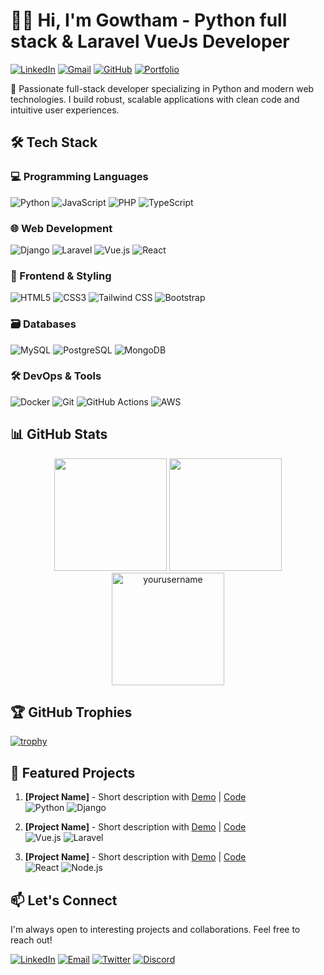 # 👨‍💻 Hi, I'm Gowtham - Python full stack & Laravel VueJs Developer

[![LinkedIn](https://img.shields.io/badge/LinkedIn-Connect%20with%20me-blue?style=for-the-badge&logo=linkedin&logoColor=white)](https://www.linkedin.com/in/gowthamguna)
[![Gmail](https://img.shields.io/badge/Gmail-Email%20me-red?style=for-the-badge&logo=gmail&logoColor=white)](mailto:gowthamguna46@gmail.com)
[![GitHub](https://img.shields.io/badge/GitHub-Follow%20me-black?style=for-the-badge&logo=github&logoColor=white)](https://github.com/yourusername)
[![Portfolio](https://img.shields.io/badge/Portfolio-Visit%20my%20portfolio-green?style=for-the-badge&logo=google-chrome&logoColor=white)](https://yourportfolio.com)

🚀 Passionate full-stack developer specializing in Python and modern web technologies. I build robust, scalable applications with clean code and intuitive user experiences.

## 🛠 Tech Stack

### 💻 Programming Languages
![Python](https://img.shields.io/badge/Python-Expert-3776AB?style=flat-square&logo=python&logoColor=white)
![JavaScript](https://img.shields.io/badge/JavaScript-Advanced-F7DF1E?style=flat-square&logo=javascript&logoColor=black)
![PHP](https://img.shields.io/badge/PHP-Intermediate-777BB4?style=flat-square&logo=php&logoColor=white)
![TypeScript](https://img.shields.io/badge/TypeScript-Learning-3178C6?style=flat-square&logo=typescript&logoColor=white)

### 🌐 Web Development
![Django](https://img.shields.io/badge/Django-Expert-092E20?style=flat-square&logo=django&logoColor=white)
![Laravel](https://img.shields.io/badge/Laravel-Intermediate-FF2D20?style=flat-square&logo=laravel&logoColor=white)
![Vue.js](https://img.shields.io/badge/Vue.js-Advanced-4FC08D?style=flat-square&logo=vuedotjs&logoColor=white)
![React](https://img.shields.io/badge/React-Learning-61DAFB?style=flat-square&logo=react&logoColor=black)

### 🎨 Frontend & Styling
![HTML5](https://img.shields.io/badge/HTML5-Expert-E34F26?style=flat-square&logo=html5&logoColor=white)
![CSS3](https://img.shields.io/badge/CSS3-Advanced-1572B6?style=flat-square&logo=css3&logoColor=white)
![Tailwind CSS](https://img.shields.io/badge/Tailwind-Advanced-06B6D4?style=flat-square&logo=tailwindcss&logoColor=white)
![Bootstrap](https://img.shields.io/badge/Bootstrap-Intermediate-7952B3?style=flat-square&logo=bootstrap&logoColor=white)

### 🗃 Databases
![MySQL](https://img.shields.io/badge/MySQL-Advanced-4479A1?style=flat-square&logo=mysql&logoColor=white)
![PostgreSQL](https://img.shields.io/badge/PostgreSQL-Intermediate-4169E1?style=flat-square&logo=postgresql&logoColor=white)
![MongoDB](https://img.shields.io/badge/MongoDB-Learning-47A248?style=flat-square&logo=mongodb&logoColor=white)

### 🛠 DevOps & Tools
![Docker](https://img.shields.io/badge/Docker-Intermediate-2496ED?style=flat-square&logo=docker&logoColor=white)
![Git](https://img.shields.io/badge/Git-Expert-F05032?style=flat-square&logo=git&logoColor=white)
![GitHub Actions](https://img.shields.io/badge/GitHub_Actions-Intermediate-2088FF?style=flat-square&logo=github-actions&logoColor=white)
![AWS](https://img.shields.io/badge/AWS-Learning-232F3E?style=flat-square&logo=amazon-aws&logoColor=white)

## 📊 GitHub Stats

<div align="center">
  <img height="180em" src="https://github-readme-stats.vercel.app/api?username=yourusername&show_icons=true&theme=radical&include_all_commits=true&count_private=true"/>
  <img height="180em" src="https://github-readme-stats.vercel.app/api/top-langs/?username=yourusername&layout=compact&langs_count=8&theme=radical"/>
  <img height="180em" src="https://streak-stats.demolab.com/?user=yourusername&theme=radical" alt="yourusername" />
</div>

## 🏆 GitHub Trophies
[![trophy](https://github-profile-trophy.vercel.app/?username=yourusername&theme=onedark&row=1&column=7)](https://github.com/ryo-ma/github-profile-trophy)

## 📌 Featured Projects

1. **[Project Name]** - Short description with [Demo](link) | [Code](link)  
   ![Python](https://img.shields.io/badge/-Python-3776AB?logo=python&logoColor=white) ![Django](https://img.shields.io/badge/-Django-092E20?logo=django&logoColor=white)

2. **[Project Name]** - Short description with [Demo](link) | [Code](link)  
   ![Vue.js](https://img.shields.io/badge/-Vue.js-4FC08D?logo=vuedotjs&logoColor=white) ![Laravel](https://img.shields.io/badge/-Laravel-FF2D20?logo=laravel&logoColor=white)

3. **[Project Name]** - Short description with [Demo](link) | [Code](link)  
   ![React](https://img.shields.io/badge/-React-61DAFB?logo=react&logoColor=black) ![Node.js](https://img.shields.io/badge/-Node.js-339933?logo=nodedotjs&logoColor=white)

## 📫 Let's Connect

I'm always open to interesting projects and collaborations. Feel free to reach out!

[![LinkedIn](https://img.shields.io/badge/-Message%20me%20on%20LinkedIn-blue?style=for-the-badge&logo=linkedin)](https://www.linkedin.com/in/gowthamguna)
[![Email](https://img.shields.io/badge/-Send%20me%20an%20Email-red?style=for-the-badge&logo=gmail)](mailto:gowthamguna46@gmail.com)
[![Twitter](https://img.shields.io/badge/-Follow%20me%20on%20Twitter-1DA1F2?style=for-the-badge&logo=twitter&logoColor=white)](https://twitter.com/yourhandle)
[![Discord](https://img.shields.io/badge/-Chat%20on%20Discord-5865F2?style=for-the-badge&logo=discord&logoColor=white)](https://discord.com/users/yourid)
